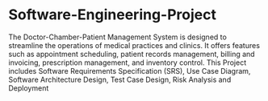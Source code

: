 # Software-Engineering-Project

The Doctor-Chamber-Patient Management System is designed to streamline the operations of medical
practices and clinics. It offers features such as appointment scheduling, patient records management,
billing and invoicing, prescription management, and inventory control. This Project includes Software
Requirements Specification (SRS), Use Case Diagram, Software Architecture Design, Test Case Design,
Risk Analysis and Deployment
